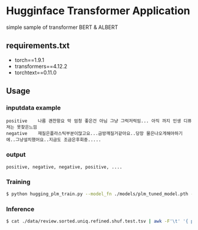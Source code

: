 # Hugginface Transformer Application

simple sample of transformer BERT & ALBERT


## requirements.txt

- torch==1.9.1
- transformers==4.12.2
- torchtext==0.11.0

## Usage

### inputdata example

```
positive	나름 괜찬항요 막 엄청 좋은건 아님 그냥 그럭저럭임... 아직 까지 인생 디퓨져는 못찾은느낌
negative	재질은플라스틱부분이많고요...금방깨질거같아요..당장 물은나오게해야하기에..그냥설치했어요..지금도 조금은후회중.....
```
### output 

```
positive, negative, negative, positive, ....
```
### Training

```bash
$ python hugging_plm_train.py --model_fn ./models/plm_tuned_model.pth --train_fn ./data/train.tsv --batch_size_per_device 8 --n_epochs 10
```

### Inference

```bash
$ cat ./data/review.sorted.uniq.refined.shuf.test.tsv | awk -F'\t' '{ print $2}' | head -n 30 | python3 classify_plm.py --model_fn ./models/plm_tuned_model.pth
```
